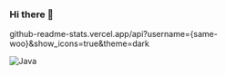 ### Hi there 👋
github-readme-stats.vercel.app/api?username={same-woo}&show_icons=true&theme=dark

![Java](https://img.shields.io/badge/Java-007396.svg?&style=for-the-badge&logo=Java&logoColor=white)
<!--
**same-woo/same-woo** is a ✨ _special_ ✨ repository because its `README.md` (this file) appears on your GitHub profile.

Here are some ideas to get you started:

- 🔭 I’m currently working on ...
- 🌱 I’m currently learning ...
- 👯 I’m looking to collaborate on ...
- 🤔 I’m looking for help with ...
- 💬 Ask me about ...
- 📫 How to reach me: ...
- 😄 Pronouns: ...
- ⚡ Fun fact: ...
-->

